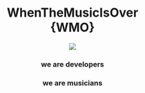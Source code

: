 
<div align="center">
	<h1>WhenTheMusicIsOver <br/> {WMO}</h1>
</div>

<div align="center">
	<img src="https://media.giphy.com/media/0qiW1WuIJeGpk8sETT/giphy-downsized.gif" />
</div>

<div align="center">
	<h3>we are developers</h3> <h3>we are musicians</h3>
</div>

